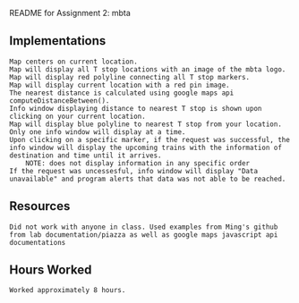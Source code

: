 README for Assignment 2: mbta

Implementations
-----------------
	Map centers on current location. 
	Map will display all T stop locations with an image of the mbta logo. 
	Map will display red polyline connecting all T stop markers.
	Map will display current location with a red pin image.
	The nearest distance is calculated using google maps api computeDistanceBetween().
	Info window displaying distance to nearest T stop is shown upon clicking on your current location.
	Map will display blue polyline to nearest T stop from your location.
	Only one info window will display at a time.
	Upon clicking on a specific marker, if the request was successful, the info window will display the upcoming trains with the information of destination and time until it arrives. 
		NOTE: does not display information in any specific order
	If the request was uncessesful, info window will display "Data unavailable" and program alerts that data was not able to be reached.
	
Resources
-----------------
	Did not work with anyone in class. Used examples from Ming's github from lab documentation/piazza as well as google maps javascript api documentations

Hours Worked
-----------------
	Worked approximately 8 hours.
	 		
